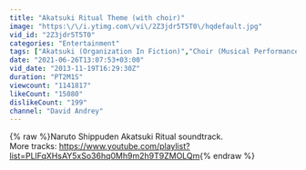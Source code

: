 ```yaml
---
title: "Akatsuki Ritual Theme (with choir)"
image: "https:\/\/i.ytimg.com\/vi\/2Z3jdr5T5T0\/hqdefault.jpg"
vid_id: "2Z3jdr5T5T0"
categories: "Entertainment"
tags: ["Akatsuki (Organization In Fiction)","Choir (Musical Performance Role)","Theme"]
date: "2021-06-26T13:07:53+03:00"
vid_date: "2013-11-19T16:29:30Z"
duration: "PT2M1S"
viewcount: "1141817"
likeCount: "15080"
dislikeCount: "199"
channel: "David Andrey"
---
```

{% raw %}Naruto Shippuden Akatsuki Ritual soundtrack.<br />More tracks: <a rel="nofollow" target="blank" href="https://www.youtube.com/playlist?list=PLlFqXHsAY5xSo36hq0Mh9m2h9T9ZMOLQm">https://www.youtube.com/playlist?list=PLlFqXHsAY5xSo36hq0Mh9m2h9T9ZMOLQm</a>{% endraw %}
